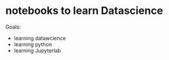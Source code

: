 # notebooks to learn Datascience

Goals:
- learning datawcience
- learning python
- learning Jupyterlab
